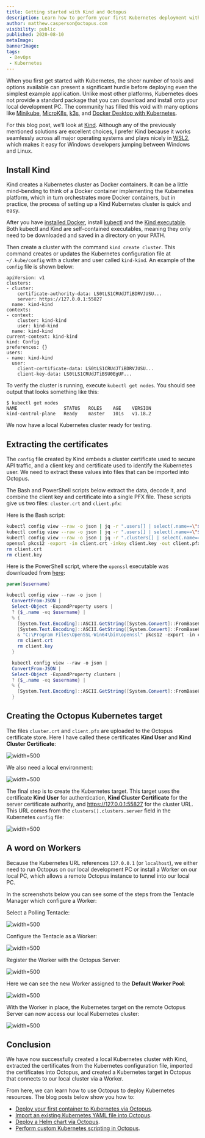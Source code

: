```yaml
---
title: Getting started with Kind and Octopus
description: Learn how to perform your first Kubernetes deployment with Kind and Octopus
author: matthew.casperson@octopus.com
visibility: public
published: 2020-08-10
metaImage:
bannerImage:
tags:
 - DevOps
 - Kubernetes
---
```


When you first get started with Kubernetes, the sheer number of tools and options available can present a significant hurdle before deploying even the simplest example application. Unlike most other platforms, Kubernetes does not provide a standard package that you can download and install onto your local development PC. The community has filled this void with many options like [Minikube](https://github.com/kubernetes/minikube), [MicroK8s](https://microk8s.io/), [k3s](https://k3s.io/), and [Docker Desktop with Kubernetes](https://www.docker.com/blog/docker-windows-desktop-now-kubernetes/).

For this blog post, we’ll look at [Kind](https://kind.sigs.k8s.io/). Although any of the previously mentioned solutions are excellent choices, I prefer Kind because it works seamlessly across all major operating systems and plays nicely in [WSL2](https://docs.microsoft.com/en-us/windows/wsl/wsl2-about), which makes it easy for Windows developers jumping between Windows and Linux.

## Install Kind

Kind creates a Kubernetes cluster as Docker containers. It can be a little mind-bending to think of a Docker container implementing the Kubernetes platform, which in turn orchestrates more Docker containers, but in practice, the process of setting up a Kind Kubernetes cluster is quick and easy.

After you have [installed Docker](https://docs.docker.com/get-docker/), install [kubectl](https://kubernetes.io/docs/tasks/tools/install-kubectl/) and the [Kind executable](https://kind.sigs.k8s.io/docs/user/quick-start/). Both kubectl and Kind are self-contained executables, meaning they only need to be downloaded and saved in a directory on your PATH.

Then create a cluster with the command `kind create cluster`. This command creates or updates the Kubernetes configuration file at `~/.kube/config` with a cluster and user called `kind-kind`. An example of the `config` file is shown below:

```
apiVersion: v1
clusters:
- cluster:
    certificate-authority-data: LS0tLS1CRUdJTiBDRVJUSU...
    server: https://127.0.0.1:55827
  name: kind-kind
contexts:
- context:
    cluster: kind-kind
    user: kind-kind
  name: kind-kind
current-context: kind-kind
kind: Config
preferences: {}
users:
- name: kind-kind
  user:
    client-certificate-data: LS0tLS1CRUdJTiBDRVJUSU...
    client-key-data: LS0tLS1CRUdJTiBSU0EgUF...
```

To verify the cluster is running, execute `kubectl get nodes`. You should see output that looks something like this:

```
$ kubectl get nodes
NAME                 STATUS   ROLES    AGE    VERSION
kind-control-plane   Ready    master   101s   v1.18.2
```

We now have a local Kubernetes cluster ready for testing.

## Extracting the certificates

The `config` file created by Kind embeds a cluster certificate used to secure API traffic, and a client key and certificate used to identify the Kubernetes user. We need to extract these values into files that can be imported into Octopus.

The Bash and PowerShell scripts below extract the data, decode it, and combine the client key and certificate into a single PFX file. These scripts give us two files: `cluster.crt` and `client.pfx`:

Here is the Bash script:

```bash
kubectl config view --raw -o json | jq -r ".users[] | select(.name==\"$1\") | .user[\"client-certificate-data\"]" | base64 -d > client.crt
kubectl config view --raw -o json | jq -r ".users[] | select(.name==\"$1\") | .user[\"client-key-data\"]" | base64 -d > client.key
kubectl config view --raw -o json | jq -r ".clusters[] | select(.name==\"$1\") | .cluster[\"certificate-authority-data\"]" | base64 -d > cluster.crt
openssl pkcs12 -export -in client.crt -inkey client.key -out client.pfx -passout pass:
rm client.crt
rm client.key
```

Here is the PowerShell script, where the `openssl` executable was downloaded from [here](https://slproweb.com/products/Win32OpenSSL.html):

```powershell
param($username)

kubectl config view --raw -o json |
  ConvertFrom-JSON |
  Select-Object -ExpandProperty users |
  ? {$_.name -eq $username} |
  % {
  	[System.Text.Encoding]::ASCII.GetString([System.Convert]::FromBase64String($_.user.'client-certificate-data')) | Out-File -Encoding "ASCII" client.crt
  	[System.Text.Encoding]::ASCII.GetString([System.Convert]::FromBase64String($_.user.'client-key-data')) | Out-File -Encoding "ASCII" client.key
    & "C:\Program Files\OpenSSL-Win64\bin\openssl" pkcs12 -export -in client.crt -inkey client.key -out client.pfx -passout pass:
    rm client.crt
    rm client.key
  }

  kubectl config view --raw -o json |
  ConvertFrom-JSON |
  Select-Object -ExpandProperty clusters |
  ? {$_.name -eq $username} |
  % {
  	[System.Text.Encoding]::ASCII.GetString([System.Convert]::FromBase64String($_.cluster.'certificate-authority-data')) | Out-File -Encoding "ASCII" cluster.crt
  }
```

## Creating the Octopus Kubernetes target

The files `cluster.crt` and `client.pfx` are uploaded to the Octopus certificate store. Here I have called these certificates **Kind User** and **Kind Cluster Certificate**:

![](certificates.png "width=500")

We also need a local environment:

![](environments.png "width=500")

The final step is to create the Kubernetes target. This target uses the certificate **Kind User** for authentication, **Kind Cluster Certificate** for the server certificate authority, and https://127.0.0.1:55827 for the cluster URL. This URL comes from the `clusters[].clusters.server` field in the Kubernetes `config` file:

![](k8starget.png "width=500")

## A word on Workers

Because the Kubernetes URL references `127.0.0.1` (or `localhost`), we either need to run Octopus on our local development PC or install a Worker on our local PC, which allows a remote Octopus instance to tunnel into our local PC.

In the screenshots below you can see some of the steps from the Tentacle Manager which configure a Worker:

Select a Polling Tentacle:

![](worker1.png "width=500")

Configure the Tentacle as a Worker:

![](worker2.png "width=500")

Register the Worker with the Octopus Server:

![](worker3.png "width=500")

Here we can see the new Worker assigned to the **Default Worker Pool**:

![](worker-instance.png "width=500")

With the Worker in place, the Kubernetes target on the remote Octopus Server can now access our local Kubernetes cluster:

![](health-check.png "width=500")

## Conclusion

We have now successfully created a local Kubernetes cluster with Kind, extracted the certificates from the Kubernetes configuration file, imported the certificates into Octopus, and created a Kubernetes target in Octopus that connects to our local cluster via a Worker.

From here, we can learn how to use Octopus to deploy Kubernetes resources. The blog posts below show you how to:

* [Deploy your first container to Kubernetes via Octopus](/blog/2020-08/deploy-your-first-container-to-kubernetes/index.md).
* [Import an existing Kubernetes YAML file into Octopus](/blog/2020-08/importing-kubernetes-yaml-in-octopus/index.md).
* [Deploy a Helm chart via Octopus](/blog/2020-08/deploy-helm-chart-with-octopus/index.md).
* [Perform custom Kubernetes scripting in Octopus](/blog/2020-08/custom-kubectl-scripting-in-octopus/index.md).
